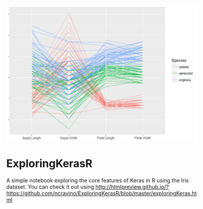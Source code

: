 ![Logo](logo.png)
# ExploringKerasR
A simple notebook exploring the core features of Keras in R using the Iris dataset.
You can check it out using http://htmlpreview.github.io/?https://github.com/ncravino/ExploringKerasR/blob/master/exploringKeras.html
